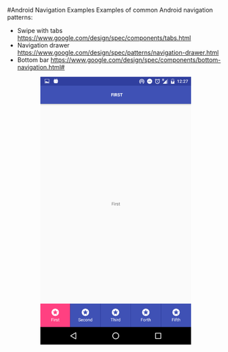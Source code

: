 #Android Navigation Examples
Examples of common Android navigation patterns:
- Swipe with tabs https://www.google.com/design/spec/components/tabs.html
- Navigation drawer https://www.google.com/design/spec/patterns/navigation-drawer.html
- Bottom bar https://www.google.com/design/spec/components/bottom-navigation.html#
<p align="center">
  <img src="Screenshotes/Screenshot_20160428-122742.png" width="350"/>
</p>
